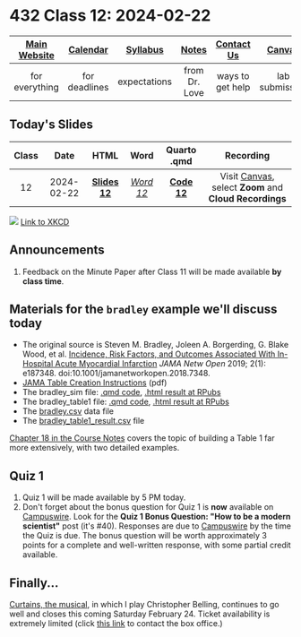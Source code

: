 # 432 Class 12: 2024-02-22

[Main Website](https://thomaselove.github.io/432-2024/) | [Calendar](https://thomaselove.github.io/432-2024/calendar.html) | [Syllabus](https://thomaselove.github.io/432-syllabus-2024/) | [Notes](https://thomaselove.github.io/432-notes/) | [Contact Us](https://thomaselove.github.io/432-2024/contact.html) | [Canvas](https://canvas.case.edu) | [Data and Code](https://github.com/THOMASELOVE/432-data) | [Sources](https://github.com/THOMASELOVE/432-classes-2024/tree/main/sources)
:-----------: | :--------------: | :----------: | :---------: | :-------------: | :-----------: | :------------: |:------:
for everything | for deadlines | expectations | from Dr. Love | ways to get help | lab submission | for downloads | to read

## Today's Slides

Class | Date | HTML | Word | Quarto .qmd | Recording
:---: | :--------: | :------: | :------: | :------: | :-------------:
12 | 2024-02-22 | **[Slides 12](https://thomaselove.github.io/432-slides-2024/slides12.html)** | *[Word 12](https://thomaselove.github.io/432-slides-2024/slides12w.docx)* | **[Code 12](https://github.com/THOMASELOVE/432-slides-2024/blob/main/slides12.qmd)** | Visit [Canvas](https://canvas.case.edu/), select **Zoom** and **Cloud Recordings**

![](https://imgs.xkcd.com/comics/data_quality.png) [Link to XKCD](https://xkcd.com/2739)

## Announcements

1. Feedback on the Minute Paper after Class 11 will be made available **by class time**.

## Materials for the `bradley` example we'll discuss today

- The original source is Steven M. Bradley, Joleen A. Borgerding, G. Blake Wood, et al. [Incidence, Risk Factors, and Outcomes Associated With In-Hospital Acute Myocardial Infarction](https://jamanetwork.com/journals/jamanetworkopen/fullarticle/2720923) *JAMA Netw Open* 2019; 2(1): e187348. doi:10.1001/jamanetworkopen.2018.7348.
- [JAMA Table Creation Instructions](https://jama.jamanetwork.com/data/ifora-forms/jama/tablecreationinst.pdf) (pdf)
- The bradley_sim file: [.qmd code](https://github.com/THOMASELOVE/432-slides-2024/blob/main/c12/bradley_sim.qmd), [.html result at RPubs](https://rpubs.com/TELOVE/bradley-simulate-432)
- The bradley_table1 file: [.qmd code](https://github.com/THOMASELOVE/432-slides-2024/blob/main/c12/bradley_table1.qmd), [.html result at RPubs](https://rpubs.com/TELOVE/bradley-table1-432)
- The [bradley.csv](https://github.com/THOMASELOVE/432-slides-2024/blob/main/c12/data/bradley.csv) data file
- The [bradley_table1_result.csv](https://github.com/THOMASELOVE/432-slides-2024/blob/main/c12/data/bradley_table1_result.csv) file

[Chapter 18 in the Course Notes](https://thomaselove.github.io/432-notes/) covers the topic of building a Table 1 far more extensively, with two detailed examples.

## Quiz 1

1. Quiz 1 will be made available by 5 PM today.
2. Don't forget about the bonus question for Quiz 1 is **now** available on [Campuswire](https://campuswire.com/). Look for the **Quiz 1 Bonus Question: "How to be a modern scientist"** post (it's #40). Responses are due to [Campuswire](https://campuswire.com/) by the time the Quiz is due. The bonus question will be worth approximately 3 points for a complete and well-written response, with some partial credit available.

## Finally...

[Curtains, the musical](https://www.hudsonplayers.com/now-playing), in which I play Christopher Belling, continues to go well and closes this coming Saturday February 24. Ticket availability is extremely limited (click [this link](https://www.hudsonplayers.com/) to contact the box office.) 
